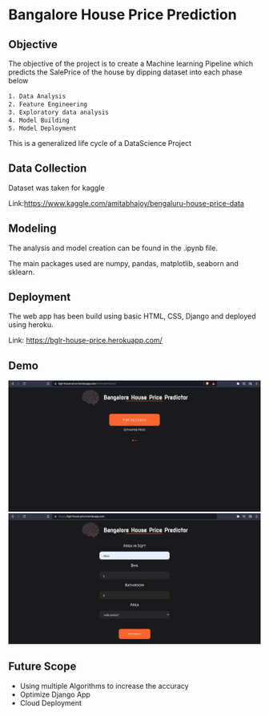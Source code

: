 
# Bangalore House Price Prediction


## Objective

The objective of the project is to create a  Machine learning Pipeline which predicts the SalePrice of 
the house by dipping dataset into each phase below

    1. Data Analysis
    2. Feature Engineering
    3. Exploratory data analysis
    4. Model Building 
    5. Model Deployment 

This is a generalized life cycle of a DataScience Project
## Data Collection

Dataset was taken for kaggle 


Link:https://www.kaggle.com/amitabhajoy/bengaluru-house-price-data
## Modeling
The analysis and model creation can be found in the .ipynb file.

The main packages used are numpy, pandas, matplotlib, seaborn and sklearn.
## Deployment
The web app has been build using basic HTML, CSS, Django and deployed using heroku.

Link: https://bglr-house-price.herokuapp.com/
## Demo

<img src="static/images/Screenshot from 2022-08-07 12-24-28.png"/>
<img src="static/images/Screenshot from 2022-08-07 12-24-13.png"/>

## Future Scope

* Using multiple Algorithms to increase the accuracy
* Optimize Django App
* Cloud Deployment 
